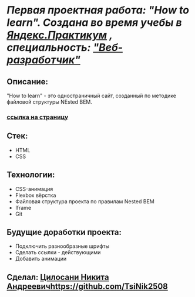 # _Первая проектная работа: "How to learn". Создана во время  учебы в [Яндекс.Практикум](https://practicum.yandex.ru) , специальность: ["Веб-разработчик"](https://practicum.yandex.ru/web/)_

## Описание:
"How to learn" - это одностраничный сайт, созданный по методике файловой структуры NEsted BEM.

### [ссылка на страницу](https://tsinik2508.github.io/how-to-learn/)

## Стек:
* HTML
* CSS

## Технологии:
* CSS-анимация
* Flexbox вёрстка
* Файловая структура проекта по правилам Nested BEM
* Iframe
* Git

## Будущие доработки проекта:
* Подключить разнообразные шрифты
* Сделать ссылки - действующими
* Добавить анимации

## Сделал: [Цилосани Никита Андреевич](https://github.com/TsiNik2508)https://github.com/TsiNik2508

